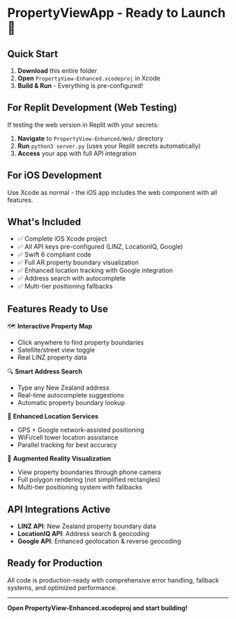 # PropertyViewApp - Ready to Launch 🚀

## Quick Start
1. **Download** this entire folder
2. **Open** `PropertyView-Enhanced.xcodeproj` in Xcode
3. **Build & Run** - Everything is pre-configured!

## For Replit Development (Web Testing)
If testing the web version in Replit with your secrets:
1. **Navigate** to `PropertyView-Enhanced/Web/` directory
2. **Run** `python3 server.py` (uses your Replit secrets automatically)
3. **Access** your app with full API integration

## For iOS Development
Use Xcode as normal - the iOS app includes the web component with all features.

## What's Included
- ✅ Complete iOS Xcode project
- ✅ All API keys pre-configured (LINZ, LocationIQ, Google)
- ✅ Swift 6 compliant code
- ✅ Full AR property boundary visualization
- ✅ Enhanced location tracking with Google integration
- ✅ Address search with autocomplete
- ✅ Multi-tier positioning fallbacks

## Features Ready to Use
🗺️ **Interactive Property Map**
- Click anywhere to find property boundaries
- Satellite/street view toggle
- Real LINZ property data

🔍 **Smart Address Search**
- Type any New Zealand address
- Real-time autocomplete suggestions
- Automatic property boundary lookup

📍 **Enhanced Location Services**
- GPS + Google network-assisted positioning
- WiFi/cell tower location assistance
- Parallel tracking for best accuracy

🥽 **Augmented Reality Visualization**
- View property boundaries through phone camera
- Full polygon rendering (not simplified rectangles)
- Multi-tier positioning system with fallbacks

## API Integrations Active
- **LINZ API**: New Zealand property boundary data
- **LocationIQ API**: Address search & geocoding
- **Google API**: Enhanced geolocation & reverse geocoding

## Ready for Production
All code is production-ready with comprehensive error handling, fallback systems, and optimized performance.

---
**Open PropertyView-Enhanced.xcodeproj and start building!**